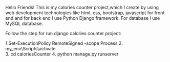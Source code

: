 Hello Friends!
This is my calories counter project,which I create by using web development technologies like html, css, bootstrap, javascript for front end and for back end I use Python Django framework.
For database I use MySQL database.

Follow the step for run django calories counter project: 

1.Set-ExecutionPolicy RemoteSigned -scope Process 
2. my_env\Scripts\activate  
3. cd caloriesCounter 
4. python manage.py runserver
